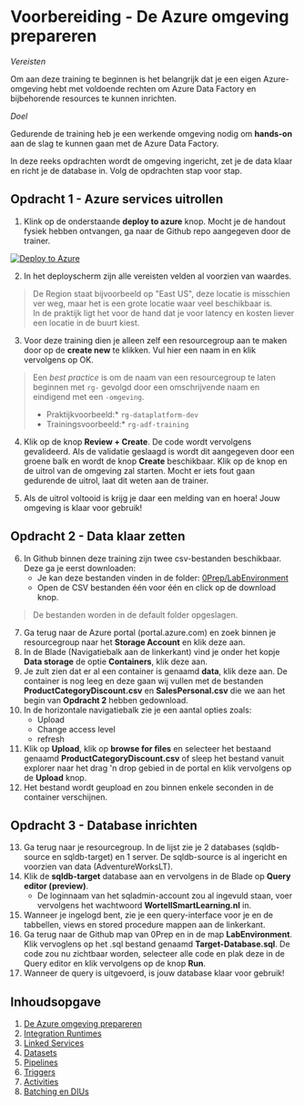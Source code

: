 # Voorbereiding - De Azure omgeving prepareren

*Vereisten*

Om aan deze training te beginnen is het belangrijk dat je een eigen Azure-omgeving hebt met voldoende rechten om Azure Data Factory en bijbehorende resources te kunnen inrichten.

*Doel*

Gedurende de training heb je een werkende omgeving nodig om **hands-on** aan de slag te kunnen gaan met de Azure Data Factory.

In deze reeks opdrachten wordt de omgeving ingericht, zet je de data klaar en richt je de database in. Volg de opdrachten stap voor stap.

## Opdracht 1 - Azure services uitrollen

1. Klink op de onderstaande **deploy to azure** knop. Mocht je de handout fysiek hebben ontvangen, ga naar de Github repo aangegeven door de trainer.

[![Deploy to Azure](https://aka.ms/deploytoazurebutton)](https://portal.azure.com/#create/Microsoft.Template/uri/https%3A%2F%2Fraw.githubusercontent.com%2Fwortell-smart-learning%2FADF-Training-light%2Fmain%2F0Prep%2FLabEnvironment%2Fazuredeploy.json)

2. In het deployscherm zijn alle vereisten velden al voorzien van waardes.  

> De Region staat bijvoorbeeld op "East US", deze locatie is misschien ver weg, maar het is een grote locatie waar veel beschikbaar is.  
> In de praktijk ligt het voor de hand dat je voor latency en kosten liever een locatie in de buurt kiest.
  
3. Voor deze training dien je alleen zelf een resourcegroup aan te maken door op de **create new** te klikken. Vul hier een naam in en klik vervolgens op OK. 

> Een *best practice* is om de naam van een resourcegroup te laten beginnen met `rg-` gevolgd door een omschrijvende naam en eindigend met een `-omgeving`. 
>
> * Praktijkvoorbeeld:* `rg-dataplatform-dev`
> * Trainingsvoorbeeld:* `rg-adf-training`
>

4. Klik op de knop **Review + Create**. De code wordt vervolgens gevalideerd. Als de validatie geslaagd is wordt dit aangegeven door een groene balk en wordt de knop **Create**  beschikbaar. Klik op de knop en de uitrol van de omgeving zal starten. Mocht er iets fout gaan gedurende de uitrol, laat dit weten aan de trainer.

5. Als de uitrol voltooid is krijg je daar een melding van en hoera! Jouw omgeving is klaar voor gebruik! 

## Opdracht 2 - Data klaar zetten

6. In Github binnen deze training zijn twee csv-bestanden beschikbaar. Deze ga je eerst downloaden:
   * Je kan deze bestanden vinden in de folder: [0Prep/LabEnvironment](../0Prep/LabEnvironment)
   * Open de CSV bestanden één voor één en click op de download knop.
  
> De bestanden worden in de default folder opgeslagen.
 
7. Ga terug naar de Azure portal (portal.azure.com) en zoek binnen je resourcegroup naar het **Storage Account** en klik deze aan.
7. In de Blade (Navigatiebalk aan de linkerkant) vind je onder het kopje **Data storage** de optie **Containers**, klik deze aan.
7. Je zult zien dat er al een container is genaamd **data**, klik deze aan. De container is nog leeg en deze gaan wij vullen met de bestanden **ProductCategoryDiscount.csv** en **SalesPersonal.csv** die we aan het begin van **Opdracht 2** hebben gedownload.
7. In de horizontale navigatiebalk zie je een aantal opties zoals:
    * Upload
    * Change access level
    * refresh
7. Klik op **Upload**, klik op **browse for files** en selecteer het bestaand genaamd **ProductCategoryDiscount.csv** of sleep het bestand vanuit explorer naar het drag 'n drop gebied in de portal en klik vervolgens op de **Upload** knop.
7. Het bestand wordt geupload en zou binnen enkele seconden in de container verschijnen.


## Opdracht 3 - Database inrichten

13. Ga terug naar je resourcegroup. In de lijst zie je 2 databases (sqldb-source en sqldb-target) en 1 server. De sqldb-source is al ingericht en voorzien van data (AdventureWorksLT).
13. Klik de **sqldb-target** database aan en vervolgens in de Blade op **Query editor (preview)**.
    * De loginnaam van het sqladmin-account zou al ingevuld staan, voer vervolgens het wachtwoord **WortellSmartLearning.nl** in.
13. Wanneer je ingelogd bent, zie je een query-interface voor je en de tabbellen, views en stored procedure mappen aan de linkerkant.
13. Ga terug naar de Github map van 0Prep en in de map **LabEnvironment**. Klik vervoglens op het .sql bestand genaamd **Target-Database.sql**. De code zou nu zichtbaar worden, selecteer alle code en plak deze in de Query editor en klik vervolgens op de knop **Run**.
13. Wanneer de query is uitgevoerd, is jouw database klaar voor gebruik!

## Inhoudsopgave

1. [De Azure omgeving prepareren](../0Prep/LabVoorbereiding0.md)
2. [Integration Runtimes](../Lab1/LabInstructions1.md)
3. [Linked Services](../Lab2/LabInstructions2.md)
4. [Datasets](../Lab3/LabInstructions3.md)
5. [Pipelines](../Lab4/LabInstructions4.md)
6. [Triggers](../Lab5/LabInstructions5.md)
8. [Activities](../Lab6/LabInstructions6.md)
9. [Batching en DIUs](../Lab7/LabInstructions7.md)
